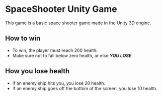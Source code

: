 # SpaceShooter Unity Game

This game is a basic space shooter game made in the Unity 3D engine. 

## How to win
* To win, the player must reach 200 health.
* Make sure not to fall below zero health, or else _**YOU LOSE**_

## How you lose health
* If an enemy ship hits you, you lose 20 health.
* If an enemy ship goes off the bottom of the screen, you lose 10 health.

